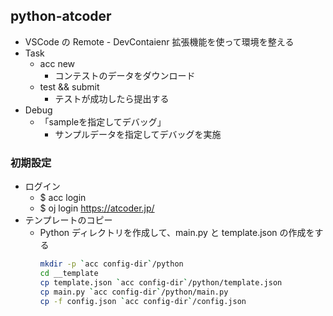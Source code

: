 ## python-atcoder

* VSCode の Remote - DevContaienr 拡張機能を使って環境を整える
* Task
  * acc new
    * コンテストのデータをダウンロード
  * test && submit
    * テストが成功したら提出する
* Debug
  * 「sampleを指定してデバッグ」
    * サンプルデータを指定してデバッグを実施


### 初期設定

* ログイン
  * $ acc login
  * $ oj login https://atcoder.jp/
* テンプレートのコピー
  * Python ディレクトリを作成して、main.py と template.json の作成をする
    ```sh
    mkdir -p `acc config-dir`/python
    cd __template
    cp template.json `acc config-dir`/python/template.json 
    cp main.py `acc config-dir`/python/main.py
    cp -f config.json `acc config-dir`/config.json
    ```